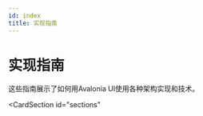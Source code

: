 ```yaml
---
id: index
title: 实现指南
---
```



# 实现指南

这些指南展示了如何用Avalonia UI使用各种架构实现和技术。

<CardSection
id="sections"
>
<Card
title="如何使用 MVVM 模式"
to="/docs/guides/implementation-guides/how-to-use-the-mvvm-pattern"
description="使用 Model, View, ViewModel 架构开发应用的指南。"
/>
<Card
title="如何实现依赖注入"
to="/docs/guides/implementation-guides/how-to-implement-dependency-injection"
description="了解如何在应用中使用依赖注入 (DI) 的指南。"
/>
<Card
title="开发者工具"
to="/docs/guides/implementation-guides/developer-tools"
description="学习如何调试应用的视觉效果。"
/>
<Card
title="如何记录错误和警告"
to="/docs/guides/implementation-guides/logging-errors-and-warnings"
description="本指南展示了如何在 Avalonia 中记录警告和错误。"
/>
<Card
title="如何使用实时预览"
to="/docs/guides/implementation-guides/ide-support"
description="本指南将展示如何使用 Avalonia UI IDE 扩展的实时预览功能。"
/>
<Card
title="如何使用设计时数据"
to="/docs/guides/implementation-guides/how-to-use-design-time-data"
description="学习如何使用设计时数据，避免构建整个应用。"
/>
<Card
title="使用ResX进行本地化"
to="/docs/guides/implementation-guides/localizing"
description="学习如何使用 ResX 本地化应用。"
/>
</CardSection>